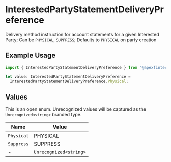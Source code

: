 # InterestedPartyStatementDeliveryPreference

Delivery method instruction for account statements for a given Interested Party; Can be `PHYSICAL`, `SUPPRESS`; Defaults to `PHYSICAL` on party creation

## Example Usage

```typescript
import { InterestedPartyStatementDeliveryPreference } from "@apexfintechsolutions/ascend-sdk/models/components";

let value: InterestedPartyStatementDeliveryPreference =
  InterestedPartyStatementDeliveryPreference.Physical;
```

## Values

This is an open enum. Unrecognized values will be captured as the `Unrecognized<string>` branded type.

| Name                   | Value                  |
| ---------------------- | ---------------------- |
| `Physical`             | PHYSICAL               |
| `Suppress`             | SUPPRESS               |
| -                      | `Unrecognized<string>` |